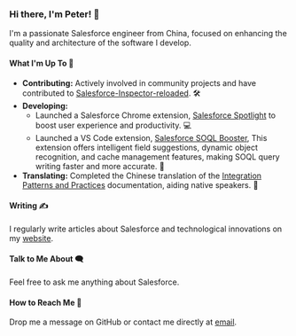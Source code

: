 ### Hi there, I'm Peter! 👋

I'm a passionate Salesforce engineer from China, focused on enhancing the quality and architecture of the software I develop.

#### What I'm Up To 🚀
- **Contributing:** Actively involved in community projects and have contributed to [Salesforce-Inspector-reloaded](https://github.com/tprouvot/Salesforce-Inspector-reloaded). 🛠
- **Developing:** 
  - Launched a Salesforce Chrome extension, [Salesforce Spotlight](https://chromewebstore.google.com/detail/salesforce-spotlight/kcnnhfdenihbihoikgjfapgphapdoggd) to boost user experience and productivity. 💻
  - Launched a VS Code extension, [Salesforce SOQL Booster](https://marketplace.visualstudio.com/items?itemName=dyncan.salesforce-soql-booster), This extension offers intelligent field suggestions, dynamic object recognition, and cache management features, making SOQL query writing faster and more accurate. 🧰
- **Translating:** Completed the Chinese translation of the [Integration Patterns and Practices](https://dyncan.com/Integration-Patterns-and-Practices-ZH_CN/) documentation, aiding native speakers. 📖

#### Writing ✍️
I regularly write articles about Salesforce and technological innovations on my [website](https://dyncan.com/).

#### Talk to Me About 🗨️
Feel free to ask me anything about Salesforce.

#### How to Reach Me 📧
Drop me a message on GitHub or contact me directly at [email](mailto:dynckm@gmail.com).
